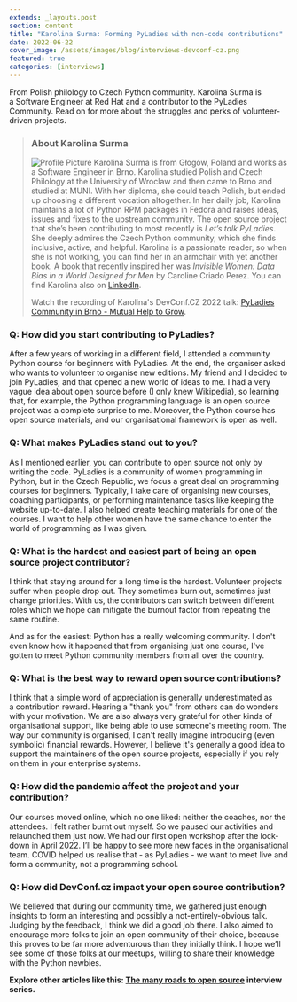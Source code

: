 ```yaml
---
extends: _layouts.post
section: content
title: "Karolina Surma: Forming PyLadies with non-code contributions"
date: 2022-06-22
cover_image: /assets/images/blog/interviews-devconf-cz.png
featured: true
categories: [interviews]
---
```


From Polish philology to Czech Python community. Karolina Surma is a&nbsp;Software Engineer at Red Hat and a&nbsp;contributor to the PyLadies Community. Read on for more about the struggles and perks of volunteer-driven projects.

> ### **About Karolina Surma**
>
> ![Profile Picture](/assets/images/blog/interviews/ksurma.jpg) Karolina Surma is from Głogów, Poland and works as a&nbsp;Software Engineer in Brno. Karolina studied Polish and Czech Philology at the University of Wroclaw and then came to Brno and studied at MUNI. With her diploma, she could teach Polish, but ended up choosing a&nbsp;different vocation altogether. In her daily job, Karolina maintains a&nbsp;lot of Python RPM packages in Fedora and raises ideas, issues and fixes to the upstream community. The open source project that she’s been contributing to most recently is *Let’s talk PyLadies*. She deeply admires the Czech Python community, which she finds inclusive, active, and helpful. Karolina is a&nbsp;passionate reader, so when she is not working, you can find her in an armchair with yet another book. A&nbsp;book that recently inspired her was *Invisible Women: Data Bias in a&nbsp;World Designed for Men* by Caroline Criado Perez. You can find Karolina also on [LinkedIn](https://www.linkedin.com/in/karolina-surma-950452b7/). 
>
> Watch the recording of Karolina's DevConf.CZ 2022 talk: [PyLadies Community in Brno - Mutual Help to Grow](https://youtu.be/_EuNGz8-Y3M).

### Q: How did you start contributing to PyLadies?

After a&nbsp;few years of working in a&nbsp;different field, I&nbsp;attended a&nbsp;community Python course for beginners with PyLadies. At the end, the organiser asked who wants to volunteer to organise new editions. My friend and I&nbsp;decided to join PyLadies, and that opened a&nbsp;new world of ideas to me. I&nbsp;had a&nbsp;very vague idea about open source before (I&nbsp;only knew Wikipedia), so learning that, for example, the Python programming language is an open source project was a&nbsp;complete surprise to me. Moreover, the Python course has open source materials, and our organisational framework is open as well.

### Q: What makes PyLadies stand out to you?

As I&nbsp;mentioned earlier, you can contribute to open source not only by writing the code. PyLadies is a&nbsp;community of women programming in Python, but in the Czech Republic, we focus a&nbsp;great deal on programming courses for beginners. Typically, I&nbsp;take care of organising new courses, coaching participants, or performing maintenance tasks like keeping the website up-to-date. I&nbsp;also helped create teaching materials for one of the courses. I&nbsp;want to help other women have the same chance to enter the world of programming as I&nbsp;was given.

### Q: What is the hardest and easiest part of being an open source project contributor?

I&nbsp;think that staying around for a&nbsp;long time is the hardest. Volunteer projects suffer when people drop out. They sometimes burn out, sometimes just change priorities. With us, the contributors can switch between different roles which we hope can mitigate the burnout factor from repeating the same routine.

And as for the easiest: Python has a&nbsp;really welcoming community. I&nbsp;don't even know how it happened that from organising just one course, I've gotten to meet Python community members from all over the country.

### Q: What is the best way to reward open source contributions?

I&nbsp;think that a&nbsp;simple word of appreciation is generally underestimated as a&nbsp;contribution reward. Hearing a&nbsp;"thank you" from others can do wonders with your motivation. We are also always very grateful for other kinds of organisational support, like being able to use someone's meeting room. The way our community is organised, I&nbsp;can't really imagine introducing (even symbolic) financial rewards. However, I&nbsp;believe it's generally a&nbsp;good idea to support the maintainers of the open source projects, especially if you rely on them in your enterprise systems.

### Q: How did the pandemic affect the project and your contribution?

Our courses moved online, which no one liked: neither the coaches, nor the attendees. I&nbsp;felt rather burnt out myself. So we paused our activities and relaunched them just now. We had our first open workshop after the lock-down in April 2022. I’ll be happy to see more new faces in the organisational team. COVID helped us realise that - as PyLadies - we want to meet live and form a&nbsp;community, not a&nbsp;programming school.

### Q: How did DevConf.cz impact your open source contribution?

We believed that during our community time, we gathered just enough insights to form an interesting and possibly a&nbsp;not-entirely-obvious talk. Judging by the feedback, I&nbsp;think we did a&nbsp;good job there. I&nbsp;also aimed to encourage more folks to join an open community of their choice, because this proves to be far more adventurous than they initially think. I&nbsp;hope we’ll see some of those folks at our meetups, willing to share their knowledge with the Python newbies.

**Explore other articles like this: [The many roads to open source](/cz/blog/categories/interviews/) interview series.**

